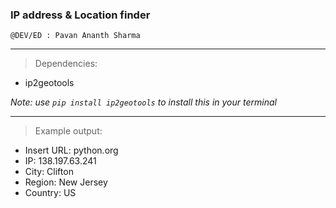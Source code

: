### IP address & Location finder
```
@DEV/ED : Pavan Ananth Sharma
```
-----------------------------------------------------------------------------------------------------------------------------------------------------------------------------------

>Dependencies: 

- ip2geotools

_Note: use ```pip install ip2geotools``` to install this in your terminal_

-----------------------------------------------------------------------------------------------------------------------------------------------------------------------------------

>Example output:

- Insert URL: python.org
- IP: 138.197.63.241
- City: Clifton
- Region: New Jersey
- Country: US

